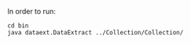 In order to run:

<pre>
<code>cd bin
java dataext.DataExtract ../Collection/Collection/</code>
</pre>
